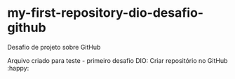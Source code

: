 # my-first-repository-dio-desafio-github
Desafio de projeto sobre GitHub

Arquivo criado para teste - primeiro desafio DIO: Criar repositório no GitHub :happy:


